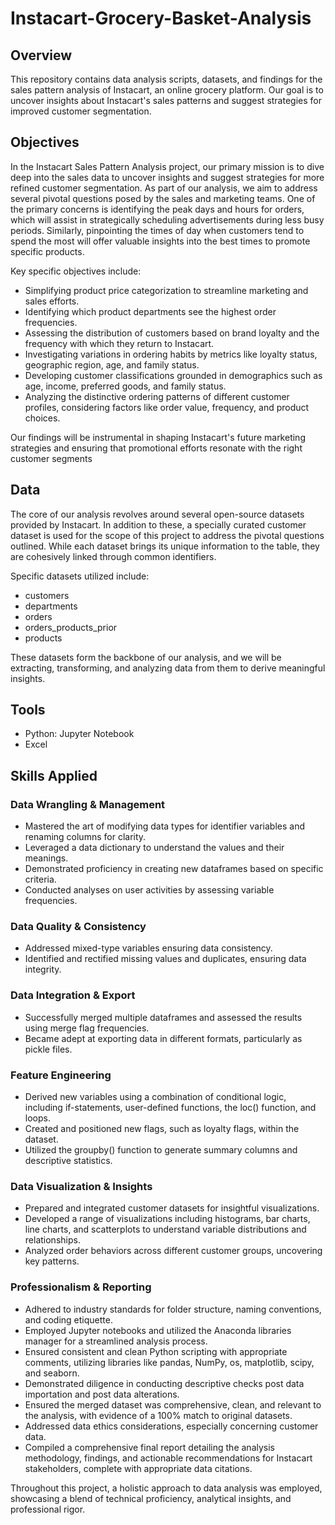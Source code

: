 # Instacart-Grocery-Basket-Analysis
## Overview
This repository contains data analysis scripts, datasets, and findings for the sales pattern analysis of Instacart, an online grocery platform. Our goal is to uncover insights about Instacart's sales patterns and suggest strategies for improved customer segmentation.
## Objectives

In the Instacart Sales Pattern Analysis project, our primary mission is to dive deep into the sales data to uncover insights and suggest strategies for more refined customer segmentation. As part of our analysis, we aim to address several pivotal questions posed by the sales and marketing teams. One of the primary concerns is identifying the peak days and hours for orders, which will assist in strategically scheduling advertisements during less busy periods. Similarly, pinpointing the times of day when customers tend to spend the most will offer valuable insights into the best times to promote specific products.

Key specific objectives include:

-   Simplifying product price categorization to streamline marketing and sales efforts.
-   Identifying which product departments see the highest order frequencies.
-   Assessing the distribution of customers based on brand loyalty and the frequency with which they return to Instacart.
-   Investigating variations in ordering habits by metrics like loyalty status, geographic region, age, and family status.
-   Developing customer classifications grounded in demographics such as age, income, preferred goods, and family status.
-   Analyzing the distinctive ordering patterns of different customer profiles, considering factors like order value, frequency, and product choices.

Our findings will be instrumental in shaping Instacart's future marketing strategies and ensuring that promotional efforts resonate with the right customer segments

## Data

The core of our analysis revolves around several open-source datasets provided by Instacart. In addition to these, a specially curated customer dataset is used for the scope of this project to address the pivotal questions outlined. While each dataset brings its unique information to the table, they are cohesively linked through common identifiers.

Specific datasets utilized include:

-   customers
-   departments
-   orders
-   orders_products_prior
-   products

These datasets form the backbone of our analysis, and we will be extracting, transforming, and analyzing data from them to derive meaningful insights.

## Tools
- Python: Jupyter Notebook
- Excel
  
## Skills Applied
### Data Wrangling & Management

-    Mastered the art of modifying data types for identifier variables and renaming columns for clarity.
-    Leveraged a data dictionary to understand the values and their meanings.
-    Demonstrated proficiency in creating new dataframes based on specific criteria.
-    Conducted analyses on user activities by assessing variable frequencies.

### Data Quality & Consistency

-    Addressed mixed-type variables ensuring data consistency.
-    Identified and rectified missing values and duplicates, ensuring data integrity.

### Data Integration & Export

-    Successfully merged multiple dataframes and assessed the results using merge flag frequencies.
-    Became adept at exporting data in different formats, particularly as pickle files.

### Feature Engineering

-    Derived new variables using a combination of conditional logic, including if-statements, user-defined functions, the loc() function, and loops.
-    Created and positioned new flags, such as loyalty flags, within the dataset.
-    Utilized the groupby() function to generate summary columns and descriptive statistics.

### Data Visualization & Insights

-    Prepared and integrated customer datasets for insightful visualizations.
-    Developed a range of visualizations including histograms, bar charts, line charts, and scatterplots to understand variable distributions and relationships.
-    Analyzed order behaviors across different customer groups, uncovering key patterns.

### Professionalism & Reporting

-    Adhered to industry standards for folder structure, naming conventions, and coding etiquette.
-    Employed Jupyter notebooks and utilized the Anaconda libraries manager for a streamlined analysis process.
-    Ensured consistent and clean Python scripting with appropriate comments, utilizing libraries like pandas, NumPy, os, matplotlib, scipy, and seaborn.
-    Demonstrated diligence in conducting descriptive checks post data importation and post data alterations.
-    Ensured the merged dataset was comprehensive, clean, and relevant to the analysis, with evidence of a 100% match to original datasets.
-    Addressed data ethics considerations, especially concerning customer data.
-    Compiled a comprehensive final report detailing the analysis methodology, findings, and actionable recommendations for Instacart stakeholders, complete with appropriate data citations.

Throughout this project, a holistic approach to data analysis was employed, showcasing a blend of technical proficiency, analytical insights, and professional rigor.
